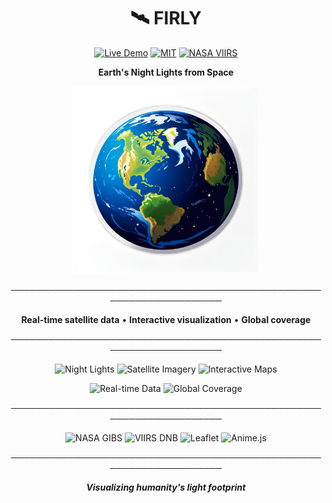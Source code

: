 <div align="center">

# 🛰️ FIRLY

[![Live Demo](https://img.shields.io/badge/LIVE-0a0a0a?style=for-the-badge&logoColor=00d4ff&labelColor=000000)](https://bxavaby.github.io/firly)
[![MIT](https://img.shields.io/badge/MIT-0a0a0a?style=for-the-badge&logoColor=ffffff&labelColor=000000)](LICENSE)
[![NASA VIIRS](https://img.shields.io/badge/NASA_VIIRS-0a0a0a?style=for-the-badge&logoColor=00ff88&labelColor=000000)](https://earthdata.nasa.gov/)

**Earth's Night Lights from Space**

<img src="assets/sat.webp" alt="Firly Satellite Sticker" width="300">

────────────────────────────────────────────────────────────────────

**Real-time satellite data** • **Interactive visualization** • **Global coverage**

────────────────────────────────────────────────────────────────────

![Night Lights](https://img.shields.io/badge/Night_Lights-0a0a0a?style=for-the-badge&logoColor=00d4ff&labelColor=000000)
![Satellite Imagery](https://img.shields.io/badge/Satellite_Imagery-0a0a0a?style=for-the-badge&logoColor=00d4ff&labelColor=000000)
![Interactive Maps](https://img.shields.io/badge/Interactive_Maps-0a0a0a?style=for-the-badge&logoColor=00d4ff&labelColor=000000)

![Real-time Data](https://img.shields.io/badge/Real_time_Data-0a0a0a?style=for-the-badge&logoColor=00ff88&labelColor=000000)
![Global Coverage](https://img.shields.io/badge/Global_Coverage-0a0a0a?style=for-the-badge&logoColor=00ff88&labelColor=000000)

────────────────────────────────────────────────────────────────────

![NASA GIBS](https://img.shields.io/badge/NASA_GIBS-141414?style=for-the-badge&logoColor=ffffff&labelColor=000000)
![VIIRS DNB](https://img.shields.io/badge/VIIRS_DNB-141414?style=for-the-badge&logoColor=ffffff&labelColor=000000)
![Leaflet](https://img.shields.io/badge/Leaflet-141414?style=for-the-badge&logoColor=ffffff&labelColor=000000)
![Anime.js](https://img.shields.io/badge/Anime.js-141414?style=for-the-badge&logoColor=ffffff&labelColor=000000)

────────────────────────────────────────────────────────────────────

***Visualizing humanity's light footprint***

</div>
